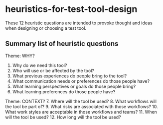 # heuristics-for-test-tool-design

These 12 heuristic questions are intended to provoke thought and ideas when designing or choosing a test tool.

## Summary list of heuristic questions

Theme: WHY?
1. Why do we need this tool?
2. Who will use or be affected by the tool?
3. What previous experiences do people bring to the tool?
4. What communication needs or preferences do those people have?
5. What learning perspectives or goals do those people bring?
6. What learning preferences do those people have?

Theme: CONTEXT?
7. Where will the tool be used?
8. What workflows will the tool be part of?
9. What risks are associated with those workflows?
10. What work styles are acceptable in those workflows and teams?
11. When will the tool be used?
12. How long will the tool be used?
